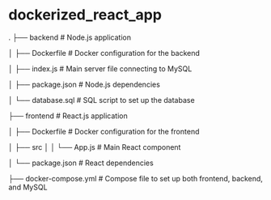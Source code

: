 # dockerized_react_app
.
├── backend               # Node.js application

│   ├── Dockerfile        # Docker configuration for the backend

│   ├── index.js          # Main server file connecting to MySQL

│   ├── package.json      # Node.js dependencies

│   └── database.sql      # SQL script to set up the database

├── frontend              # React.js application

│   ├── Dockerfile        # Docker configuration for the frontend

│   ├── src
│   │   └── App.js        # Main React component

│   └── package.json      # React dependencies

├── docker-compose.yml    # Compose file to set up both frontend, backend, and MySQL


